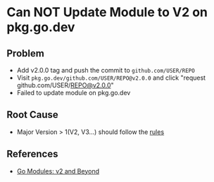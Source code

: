 # Can NOT Update Module to V2 on pkg.go.dev

## Problem
* Add v2.0.0 tag and push the commit to `github.com/USER/REPO`
* Visit `pkg.go.dev/github.com/USER/REPO@v2.0.0` and click "request github.com/USER/REPO@v2.0.0"
* Failed to update module on pkg.go.dev

## Root Cause
* Major Version > 1(V2, V3...) should follow the [rules](https://go.dev/blog/v2-go-modules)

## References
* [Go Modules: v2 and Beyond](https://go.dev/blog/v2-go-modules)
